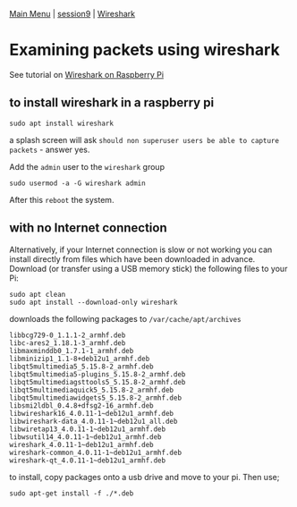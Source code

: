 [Main Menu](../../README.md) | [session9](../../session9/) | [Wireshark](../docs/wireshark.md)


# Examining packets using wireshark

See tutorial on [Wireshark on Raspberry Pi](https://pimylifeup.com/raspberry-pi-wireshark/)

## to install wireshark in a raspberry pi

```
sudo apt install wireshark
```

a splash screen will ask `should non superuser users be able to capture packets` - answer yes.

Add the `admin` user to the `wireshark` group 

```
sudo usermod -a -G wireshark admin
```

After this `reboot` the system.

## with no Internet connection

Alternatively, if your Internet connection is slow or not working you can install directly from files which have been downloaded in advance.
Download (or transfer using a USB memory stick) the following files to your Pi:

```
sudo apt clean
sudo apt install --download-only wireshark
```
downloads the following packages to `/var/cache/apt/archives`

```
libbcg729-0_1.1.1-2_armhf.deb
libc-ares2_1.18.1-3_armhf.deb
libmaxminddb0_1.7.1-1_armhf.deb
libminizip1_1.1-8+deb12u1_armhf.deb
libqt5multimedia5_5.15.8-2_armhf.deb
libqt5multimedia5-plugins_5.15.8-2_armhf.deb
libqt5multimediagsttools5_5.15.8-2_armhf.deb
libqt5multimediaquick5_5.15.8-2_armhf.deb
libqt5multimediawidgets5_5.15.8-2_armhf.deb
libsmi2ldbl_0.4.8+dfsg2-16_armhf.deb
libwireshark16_4.0.11-1~deb12u1_armhf.deb
libwireshark-data_4.0.11-1~deb12u1_all.deb
libwiretap13_4.0.11-1~deb12u1_armhf.deb
libwsutil14_4.0.11-1~deb12u1_armhf.deb
wireshark_4.0.11-1~deb12u1_armhf.deb
wireshark-common_4.0.11-1~deb12u1_armhf.deb
wireshark-qt_4.0.11-1~deb12u1_armhf.deb
```
to install, copy packages onto a usb drive and move to your pi.
Then use;

```
sudo apt-get install -f ./*.deb
```